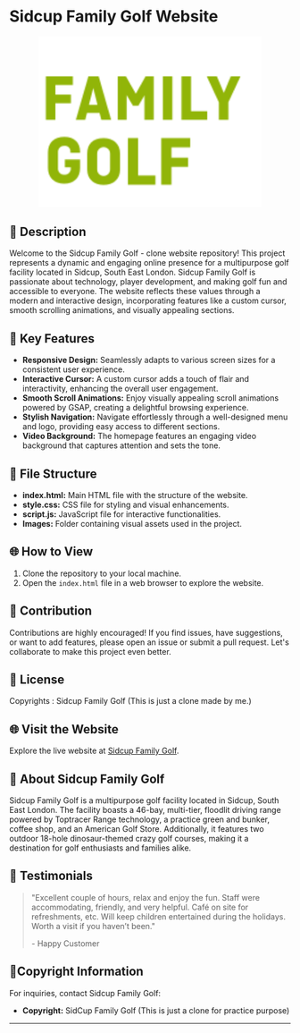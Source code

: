 # Sidcup Family Golf Website

<p align="center">
  <img src="images/logo-white.svg" alt="Project Image" width="400">
</p>



## 🌟 Description

Welcome to the Sidcup Family Golf - clone website repository! This project represents a dynamic and engaging online presence for a multipurpose golf facility located in Sidcup, South East London. Sidcup Family Golf is passionate about technology, player development, and making golf fun and accessible to everyone. The website reflects these values through a modern and interactive design, incorporating features like a custom cursor, smooth scrolling animations, and visually appealing sections.

## 🚀 Key Features

- **Responsive Design:** Seamlessly adapts to various screen sizes for a consistent user experience.
- **Interactive Cursor:** A custom cursor adds a touch of flair and interactivity, enhancing the overall user engagement.
- **Smooth Scroll Animations:** Enjoy visually appealing scroll animations powered by GSAP, creating a delightful browsing experience.
- **Stylish Navigation:** Navigate effortlessly through a well-designed menu and logo, providing easy access to different sections.
- **Video Background:** The homepage features an engaging video background that captures attention and sets the tone.

## 📁 File Structure

- **index.html:** Main HTML file with the structure of the website.
- **style.css:** CSS file for styling and visual enhancements.
- **script.js:** JavaScript file for interactive functionalities.
- **Images:** Folder containing visual assets used in the project.

## 🌐 How to View

1. Clone the repository to your local machine.
2. Open the `index.html` file in a web browser to explore the website.

## 🤝 Contribution

Contributions are highly encouraged! If you find issues, have suggestions, or want to add features, please open an issue or submit a pull request. Let's collaborate to make this project even better.

## 📄 License

Copyrights : Sidcup Family Golf (This is just a clone made by me.)

## 🌐 Visit the Website

Explore the live website at [Sidcup Family Golf](https://sidcupfamilygolf.com/).

## 📌 About Sidcup Family Golf

Sidcup Family Golf is a multipurpose golf facility located in Sidcup, South East London. The facility boasts a 46-bay, multi-tier, floodlit driving range powered by Toptracer Range technology, a practice green and bunker, coffee shop, and an American Golf Store. Additionally, it features two outdoor 18-hole dinosaur-themed crazy golf courses, making it a destination for golf enthusiasts and families alike.

## 📝 Testimonials

> "Excellent couple of hours, relax and enjoy the fun. Staff were accommodating, friendly, and very helpful. Café on site for refreshments, etc. Will keep children entertained during the holidays. Worth a visit if you haven’t been."
>
> \- Happy Customer

## 🎨Copyright Information

For inquiries, contact Sidcup Family Golf:
- **Copyright:**
SidCup Family Golf (This is just a clone for practice purpose)

---

